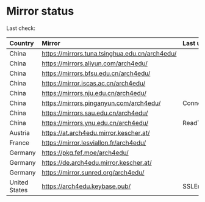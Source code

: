 <script src="./time.js"></script>
# Mirror status
Last check: <script type="text/javascript">localize(1672302245.8748019);</script>

|Country|Mirror|Last update|
|:------|:-----|:----------|
|China|https://mirrors.tuna.tsinghua.edu.cn/arch4edu/|<script type="text/javascript">localize(1672252279);</script>|
|China|https://mirrors.aliyun.com/arch4edu/|<script type="text/javascript">localize(1672252279);</script>|
|China|https://mirrors.bfsu.edu.cn/arch4edu/|<script type="text/javascript">localize(1672252279);</script>|
|China|https://mirror.iscas.ac.cn/arch4edu/|<script type="text/javascript">localize(1672295544);</script>|
|China|https://mirrors.nju.edu.cn/arch4edu/|<script type="text/javascript">localize(1672209178);</script>|
|China|https://mirrors.pinganyun.com/arch4edu/|ConnectTimeout|
|China|https://mirrors.sau.edu.cn/arch4edu/|<script type="text/javascript">localize(1671258899);</script>|
|China|https://mirrors.ynu.edu.cn/arch4edu/|ReadTimeout|
|Austria|https://at.arch4edu.mirror.kescher.at/|<script type="text/javascript">localize(1672252279);</script>|
|France|https://mirror.lesviallon.fr/arch4edu/|<script type="text/javascript">localize(1672252279);</script>|
|Germany|https://pkg.fef.moe/arch4edu/|<script type="text/javascript">localize(1672252279);</script>|
|Germany|https://de.arch4edu.mirror.kescher.at/|<script type="text/javascript">localize(1672252279);</script>|
|Germany|https://mirror.sunred.org/arch4edu/|<script type="text/javascript">localize(1672252279);</script>|
|United States|https://arch4edu.keybase.pub/|SSLError|

<script src="./tablefilter/tablefilter.js"></script>
<script src="./table.js"></script>